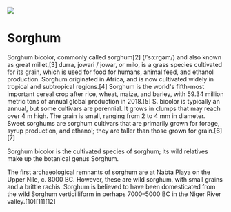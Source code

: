 <a href="https://juncture-digital.org"><img src="https://gitcdn.link/cdn/jstor-labs/juncture/main/images/ve-button.png"></a>

<param ve-config 
       title="Sorghum" 
       author="Chris Blakley" 
       layout="vertical"
       banner="https://upload.wikimedia.org/wikipedia/commons/thumb/2/20/Sorgho_rouge_blanc.jpg/1280px-Sorgho_rouge_blanc.jpg">

# Sorghum

Sorghum bicolor, commonly called sorghum[2] (/ˈsɔːrɡəm/) and also known as great millet,[3] durra, jowari / jowar, or milo, is a grass species cultivated for its grain, which is used for food for humans, animal feed, and ethanol production. Sorghum originated in Africa, and is now cultivated widely in tropical and subtropical regions.[4] Sorghum is the world's fifth-most important cereal crop after rice, wheat, maize, and barley, with 59.34 million metric tons of annual global production in 2018.[5] S. bicolor is typically an annual, but some cultivars are perennial. It grows in clumps that may reach over 4 m high. The grain is small, ranging from 2 to 4 mm in diameter. Sweet sorghums are sorghum cultivars that are primarily grown for forage, syrup production, and ethanol; they are taller than those grown for grain.[6][7]
<param ve-image url="https://upload.wikimedia.org/wikipedia/commons/8/84/Sorghum_bicolor03.jpg">

Sorghum bicolor is the cultivated species of sorghum; its wild relatives make up the botanical genus Sorghum.

The first archaeological remnants of sorghum are at Nabta Playa on the Upper Nile, c. 8000 BC. However, these are wild sorghum, with small grains and a brittle rachis. Sorghum is believed to have been domesticated from the wild Sorghum verticilliform in perhaps 7000–5000 BC in the Niger River valley.[10][11][12]
<param ve-map>
